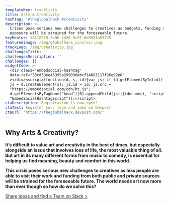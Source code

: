 ```yaml
---
templateKey: tracklists
title: Arts & Creativity
hashtag: '#theglobalhack #creativity'
description: >-
  Crises pose serious new challenges to creatives as budgets, funding and
  exposure will be strained for the foreseeable future.
keyMentor: 181182f9-3b9b-4d26-8c57-6d5051a53725
featuredimage: /img/globalhack_sinclair.png
trackLogo: /img/creativity.jpg
challengesTitle: ''
challengesDescription: ''
challenges: []
widgetCode: >-
  <div class='embedsocial-hashtag'
  data-ref="33cd38ee45395a299030abcf14b83117f26e92e8"
  ></div><script>(function(d, s, id){var js; if (d.getElementById(id)) {return;}
  js = d.createElement(s); js.id = id; js.src =
  "https://embedsocial.com/cdn/ht.js";
  d.getElementsByTagName("head")[0].appendChild(js);}(document, "script",
  "EmbedSocialHashtagScript"));</script>
ctaDescription: Registration is now open!
ctaText: Register your team and idea on Devpost
ctaUrl: 'https://theglobalhack.devpost.com/'
---
```


## **Why Arts & Creativity?**

**It’s difficult to value art and creativity in the best of times, but especially alongside an issue that involves loss of life, the most valuable thing of all. But art in its many different forms from music to comedy, is essential for helping us find meaning, beauty and comfort in this world.**

**This crisis poses serious new challenges to creatives as less people are able to visit their work and funding from both public and private sources will be strained for the foreseeable future. The world needs art now more than ever though so how do we solve this?**

[Share Ideas and find a Team on Slack >](http://theglobalhack.com/slack)
